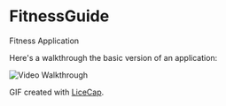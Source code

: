 # FitnessGuide
Fitness Application

Here's a walkthrough the basic version of an application:

<img src='https://imgur.com/a/JS6ZY.gif' title='Video Walkthrough' width='' alt='Video Walkthrough' />

GIF created with [LiceCap](http://www.cockos.com/licecap/).
